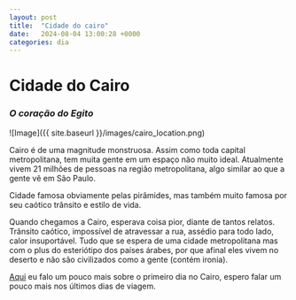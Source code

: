 ```yaml
---
layout: post
title:  "Cidade do cairo"
date:   2024-08-04 13:00:28 +0000
categories: dia
---
```

# Cidade do Cairo
### _O coração do Egito_

![Image]({{ site.baseurl }}/images/cairo_location.png)

Cairo é de uma magnitude monstruosa. Assim como toda capital metropolitana, tem muita gente em um espaço não muito ideal. Atualmente vivem 21 milhões de pessoas na região metropolitana, algo similar ao que a gente vê em São Paulo. 

Cidade famosa obviamente pelas pirâmides, mas também muito famosa por seu caótico trânsito e estilo de vida.

Quando chegamos a Cairo, esperava coisa pior, diante de tantos relatos. Trânsito caótico, impossível de atravessar a rua, assédio para todo lado, calor insuportável. Tudo que se espera de uma cidade metropolitana mas com o plus do esteriótipo dos países árabes, por que afinal eles vivem no deserto e não são civilizados como a gente (contém ironia).

[Aqui]() eu falo um pouco mais sobre o primeiro dia no Cairo, espero falar um pouco mais nos últimos dias de viagem.
